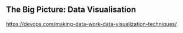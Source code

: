 ## The Big Picture: Data Visualisation

https://devops.com/making-data-work-data-visualization-techniques/